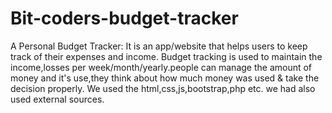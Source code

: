 # Bit-coders-budget-tracker
A Personal Budget Tracker: It is an app/website that helps users to keep track of their expenses and income.
Budget tracking is used to maintain the income,losses per week/month/yearly.people can manage the amount of money and it's use,they think about how much money was used &
take the decision properly.
We used the html,css,js,bootstrap,php etc.
we had also used external sources.
